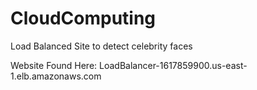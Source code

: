 # CloudComputing
Load Balanced Site to detect celebrity faces

Website Found Here: LoadBalancer-1617859900.us-east-1.elb.amazonaws.com
